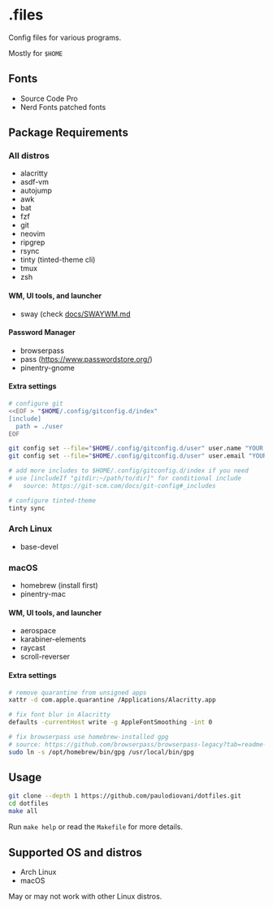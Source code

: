 # .files

Config files for various programs.

Mostly for `$HOME`

## Fonts

- Source Code Pro
- Nerd Fonts patched fonts

## Package Requirements

### All distros

- alacritty
- asdf-vm
- autojump
- awk
- bat
- fzf
- git
- neovim
- ripgrep
- rsync
- tinty (tinted-theme cli)
- tmux
- zsh

#### WM, UI tools, and launcher

- sway (check [docs/SWAYWM.md](docs/SWAYWM.md)

#### Password Manager

- browserpass
- pass (https://www.passwordstore.org/)
- pinentry-gnome

#### Extra settings

```bash
# configure git
<<EOF > "$HOME/.config/gitconfig.d/index"
[include]
  path = ./user
EOF

git config set --file="$HOME/.config/gitconfig.d/user" user.name "YOUR NAME"
git config set --file="$HOME/.config/gitconfig.d/user" user.email "YOUR EMAIL ADDRESS"

# add more includes to $HOME/.config/gitconfig.d/index if you need
# use [includeIf "gitdir:~/path/to/dir]" for conditional include
#   source: https://git-scm.com/docs/git-config#_includes

# configure tinted-theme
tinty sync
```

### Arch Linux

- base-devel

### macOS

- homebrew (install first)
- pinentry-mac

#### WM, UI tools, and launcher

- aerospace
- karabiner-elements
- raycast
- scroll-reverser

#### Extra settings

```bash
# remove quarantine from unsigned apps
xattr -d com.apple.quarantine /Applications/Alacritty.app

# fix font blur in Alacritty
defaults -currentHost write -g AppleFontSmoothing -int 0

# fix browserpass use homebrew-installed gpg
# source: https://github.com/browserpass/browserpass-legacy?tab=readme-ov-file#faq-1
sudo ln -s /opt/homebrew/bin/gpg /usr/local/bin/gpg
```

## Usage

```bash
git clone --depth 1 https://github.com/paulodiovani/dotfiles.git
cd dotfiles
make all
```

Run `make help` or read the `Makefile` for more details.

## Supported OS and distros

- Arch Linux
- macOS

May or may not work with other Linux distros.

